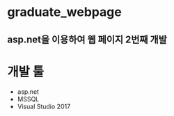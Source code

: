 # graduate_webpage

## asp.net을 이용하여 웹 페이지 2번째 개발


# 개발 툴
  * asp.net
  * MSSQL
  * Visual Studio 2017







 
